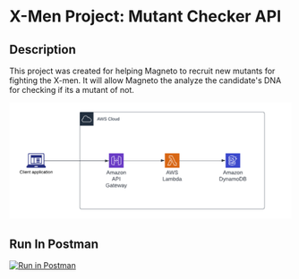 # X-Men Project: Mutant Checker API

## Description

This project was created for helping Magneto to recruit new mutants for fighting the X-men. It will allow Magneto the analyze the candidate's DNA for checking if its a mutant of not.

![Mutant Checker API Architecture](images/mutant_checker_architecture.png)

## Run In Postman

[![Run in Postman](https://run.pstmn.io/button.svg)](https://app.getpostman.com/run-collection/14464237-a52913c0-1333-478f-b92f-3fe6666ea3ac?action=collection%2Ffork&collection-url=entityId%3D14464237-a52913c0-1333-478f-b92f-3fe6666ea3ac%26entityType%3Dcollection%26workspaceId%3D5751af16-cc8d-4e96-965a-e20d506d6a8d)
